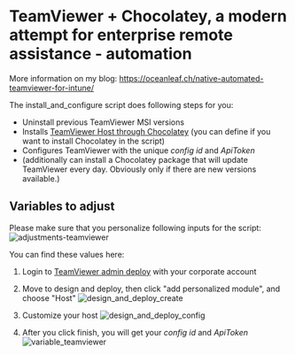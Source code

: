 # TeamViewer + Chocolatey, a modern attempt for enterprise remote assistance - automation

More information on my blog: https://oceanleaf.ch/native-automated-teamviewer-for-intune/

The install_and_configure script does following steps for you:
* Uninstall previous TeamViewer MSI versions
* Installs [TeamViewer Host through Chocolatey](https://community.chocolatey.org/packages/teamviewer.host) (you can define if you want to install Chocolatey in the script)
* Configures TeamViewer with the unique *config id* and *ApiToken*
* (additionally can install a Chocolatey package that will update TeamViewer every day. Obviously only if there are new versions available.)


## Variables to adjust
Please make sure that you personalize following inputs for the script:
![adjustments-teamviewer](https://oceanleaf.ch/content/images/2021/06/adjustments-teamviewer.png)

You can find these values here:

1. Login to [TeamViewer admin deploy](https://login.teamviewer.com/nav/deploy) with your corporate account
2. Move to design and deploy, then click "add personalized module", and choose "Host"
![design_and_deploy_create](https://oceanleaf.ch/content/images/2021/06/design_and_deploy_create.png)

3. Customize your host
![design_and_deploy_config](https://oceanleaf.ch/content/images/2021/06/design_and_deploy_config.png)

4. After you click finish, you will get your *config id* and *ApiToken*
![variable_teamviewer](https://oceanleaf.ch/content/images/2021/06/variable_teamviewer.png)
